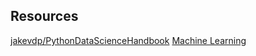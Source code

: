 ## Resources

[jakevdp/PythonDataScienceHandbook](https://github.com/jakevdp/PythonDataScienceHandbook)
[Machine Learning](https://github.com/topics/machine-learning)
